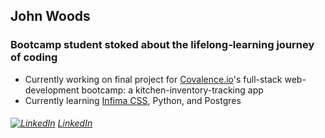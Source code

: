 ## John Woods
### Bootcamp student stoked about the lifelong-learning journey of coding

- Currently working on final project for [Covalence.io](https://www.covalence.io "Covalence homepage")'s full-stack web-development bootcamp: a kitchen-inventory-tracking app
- Currently learning [Infima CSS](https://facebookincubator.github.io/infima/ "Infima beta landing page"), Python, and Postgres

 ###### [![LinkedIn][2.2]][2] [LinkedIn](https://www.linkedin.com/in/woodsjohnc/)

<!--
**jw00ds/jw00ds** is a ✨ _special_ ✨ repository because its `README.md` (this file) appears on your GitHub profile.

### John Woods
# Bootcamp student stoked about the lifelong-learning journey of coding

- 🔭 I’m currently working on a final project for covalence.io's full-stack web-development bootcamp
- 🌱 I’m currently learning ReactJS Hooks, Infima CSS, Python, and Postgres
-->
[2]: https://www.linkedin.com/in/woodsjohnc/
[2.2]: https://raw.githubusercontent.com/MartinHeinz/MartinHeinz/master/linkedin-3-16.png (LinkedIn icon without padding)
